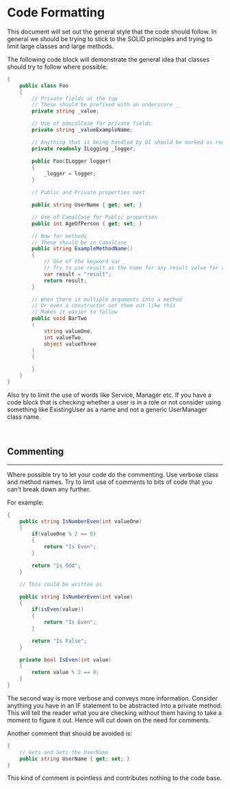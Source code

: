 ﻿# Code Formatting

This document will set out the general style that the code should follow. In general we should be trying to stick to the SOLID principles and trying to limit large classes and large methods.

The following code block will demonstrate the general idea that classes should try to follow where possible:

```cs
{
    public class Foo
    {
        // Private fields at the top
        // These should be prefixed with an underscore _
        private string _value;

        // Use of pascalCase for private fields
        private string _valueExampleName;

        // Anything that is being handled by DI should be marked as readonly
        private readonly ILogging _logger;

        public Foo(ILogger logger)
        {
            _logger = logger;
        }

        // Public and Private properties next

        public string UserName { get; set; }

        // Use of CamalCase for Public properties
        public int AgeOfPerson { get; set; }

        // Now for methods
        // These should be in CamalCase
        public string ExampleMethodName()
        {
            // Use of the keyword var
            // Try to use result as the name for any result value for a method
            var result = "result";
            return result;
        }

        // When there is multiple arguments into a method
        // Or even a constructor set them out like this
        // Makes it easier to follow
        public void BarTwo
        (
            string valueOne,
            int valueTwo,
            object valueThree
        )
        {

        }
    }
}
```

Also try to limit the use of words like Service, Manager etc. If you have a code block that is checking whether a user is in a role or not consider using something like ExistingUser as a name and not a generic UserManager class name.

<br/>

## Commenting

---

Where possible try to let your code do the commenting. Use verbose class and method names. Try to limit use of comments to bits of code that you can't break down any further.

For example:

```cs
{
    public string IsNumberEven(int valueOne)
    {
        if(valueOne % 2 == 0)
        {
            return "Is Even";
        }

        return "Is Odd";
    }

    // This could be written as

    public string IsNumberEven(int value)
    {
        if(isEven(value))
        {
            return "Is Even";
        }

        return "Is False";
    }

    private bool IsEven(int value)
    {
        return value % 2 == 0;
    }
}
```

The second way is more verbose and conveys more information.
Consider anything you have in an IF statement to be abstracted into a private method. This will tell the reader what you are checking without them having to take a moment to figure it out. Hence will cut down on the need for comments.

Another comment that should be avoided is:

```cs
{
    // Gets and Sets the UserName
    public string UserName { get; set; }
}
```

This kind of comment is pointless and contributes nothing to the code base.
